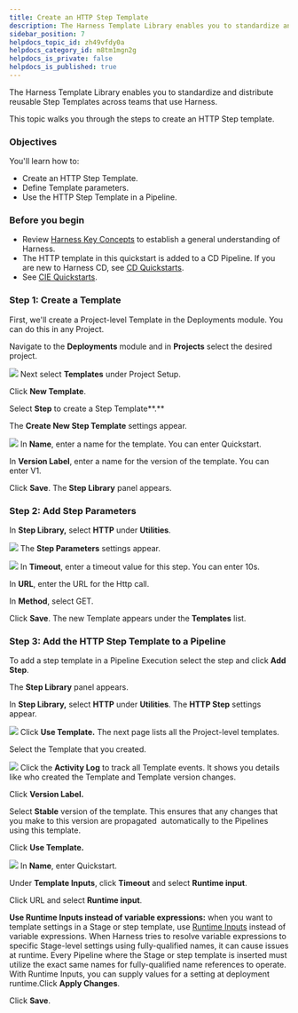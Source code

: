 ```yaml
---
title: Create an HTTP Step Template
description: The Harness Template Library enables you to standardize and distribute reusable Step Templates across teams that use Harness. This topic walks you through the steps to create an HTTP Step template. O…
sidebar_position: 7
helpdocs_topic_id: zh49vfdy0a
helpdocs_category_id: m8tm1mgn2g
helpdocs_is_private: false
helpdocs_is_published: true
---
```


The Harness Template Library enables you to standardize and distribute reusable Step Templates across teams that use Harness.

This topic walks you through the steps to create an HTTP Step template.

### Objectives

You'll learn how to: 

* Create an HTTP Step Template.
* Define Template parameters.
* Use the HTTP Step Template in a Pipeline.

### Before you begin

* Review [Harness Key Concepts](../../first-gen/starthere-firstgen/harness-key-concepts.md) to establish a general understanding of Harness.
* The HTTP template in this quickstart is added to a CD Pipeline. If you are new to Harness CD, see [CD Quickstarts](https://developer.harness.io/docs/category/cd-tutorials).
* See ​[CIE Quickstarts](../../continuous-integration/ci-quickstarts/ci-pipeline-quickstart.md).

### Step 1: Create a Template

First, we'll create a Project-level Template in the Deployments module. You can do this in any Project.

Navigate to the **Deployments** module and in **Projects** select the desired project.

![](./static/harness-template-library-34.png)
Next select **Templates** under Project Setup.

Click **New Template**.

Select **Step** to create a Step Template**.**

The **Create New Step Template** settings appear.

![](./static/harness-template-library-35.png)
In **Name**, enter a name for the template. You can enter Quickstart.

In **Version Label**, enter a name for the version of the template. You can enter V1.

Click **Save**. The **Step Library** panel appears.

### Step 2: Add Step Parameters

In **Step Library,** select **HTTP** under **Utilities**.

![](./static/harness-template-library-36.png)
The **Step Parameters** settings appear.

![](./static/harness-template-library-37.png)
In **Timeout**, enter a timeout value for this step. You can enter 10s.

In **URL**, enter the URL for the Http call.

In **Method**, select GET.

Click **Save**. The new Template appears under the **Templates** list.

### Step 3: Add the HTTP Step Template to a Pipeline

To add a step template in a Pipeline Execution select the step and click **Add Step**.

The **Step Library** panel appears.

In **Step Library,** select **HTTP** under **Utilities**. The **HTTP Step** settings appear.

![](./static/harness-template-library-38.png)
Click **Use Template.** The next page lists all the Project-level templates.

Select the Template that you created.

![](./static/harness-template-library-39.png)
Click the **Activity Log** to track all Template events. It shows you details like who created the Template and Template version changes.

Click **Version Label.**

Select **Stable** version of the template. This ensures that any changes that you make to this version are propagated  automatically to the Pipelines using this template.

Click **Use Template.**

![](./static/harness-template-library-40.png)
In **Name**, enter Quickstart.

Under **Template Inputs**, click **Timeout** and select **Runtime input**.

Click URL and select **Runtime input**.

**Use Runtime Inputs instead of variable expressions:** when you want to template settings in a Stage or step template, use [Runtime Inputs](../20_References/runtime-inputs.md) instead of variable expressions. When Harness tries to resolve variable expressions to specific Stage-level settings using fully-qualified names, it can cause issues at runtime. Every Pipeline where the Stage or step template is inserted must utilize the exact same names for fully-qualified name references to operate. With Runtime Inputs, you can supply values for a setting at deployment runtime.Click **Apply Changes**.

Click **Save**.

